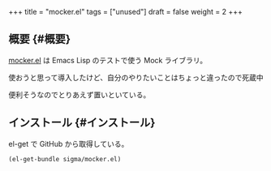 +++
title = "mocker.el"
tags = ["unused"]
draft = false
weight = 2
+++

## 概要 {#概要}

[mocker.el](https://github.com/sigma/mocker.el) は Emacs Lisp のテストで使う Mock ライブラリ。

使おうと思って導入したけど、自分のやりたいことはちょっと違ったので死蔵中

便利そうなのでとりあえず置いといている。


## インストール {#インストール}

el-get で GitHub から取得している。

```emacs-lisp
(el-get-bundle sigma/mocker.el)
```
